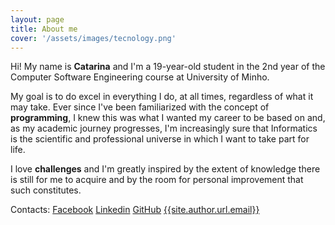 ```yaml
---
layout: page
title: About me
cover: '/assets/images/tecnology.png'
---
```


Hi! My name is <b>Catarina</b> and I'm a 19-year-old student in the 2nd year of the Computer Software Engineering course at University of Minho.

My goal is to do excel in everything I do, at all times, regardless of what it may take.
Ever since I've been familiarized with the concept of <b>programming</b>, I knew this was what I wanted my career to be based on and, as my academic journey progresses, I'm increasingly sure that Informatics is the scientific and professional universe in which I want to take part for life.

I love <b>challenges</b> and I'm greatly inspired by the extent of knowledge there is still for me to acquire and by the room for personal improvement that such constitutes.


Contacts:
[Facebook]({{site.author.url.facebook}})
[Linkedin]({{site.author.url.linkedin}})
[GitHub]({{site.author.url.github}})
<a href="mailto:{{site.author.url.email}}">{{site.author.url.email}}</a>
